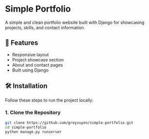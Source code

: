 # Simple Portfolio

A simple and clean portfolio website built with Django for showcasing projects, skills, and contact information.

## 🚀 Features

- Responsive layout
- Project showcase section
- About and contact pages
- Built using Django

## 🛠️ Installation

Follow these steps to run the project locally:

### 1. Clone the Repository

```bash
git clone https://github.com/greysuyen/simple-portfolio.git
cd simple-portfolio
python manage.py runserver
